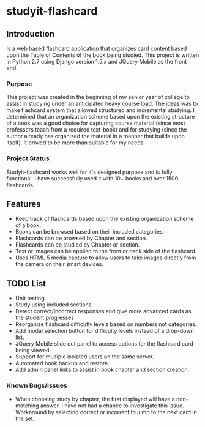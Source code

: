 studyit-flashcard
=================

<h2>Introduction</h2>
<p>Is a web based flashcard application that organizes card content based upon the Table of Contents of the book being studied.  This project is written in Python 2.7 using Django version 1.5.x and JQuery Mobile as the front end.</p>

<h3>Purpose</h3>
<p>This project was created in the beginning of my senior year of college to assist in studying under an anticipated heavy course load.  The ideas was to make flashcard system that allowed structured and incremental studying. I determined that an organization scheme based upon the existing structure of a book was a good choice for capturing course material (since most professors teach from a required text-book) and for studying (since the author already has organized the material in a manner that builds upon itself).  It proved to be more than suitable for my needs.</p>

<h3>Project Status</h3>
<p>Studyit-flashcard works well for it's designed purpose and is fully functional.  I have successfully used it with 10+ books and over 1500 flashcards.</p>

<h2>Features</h2>
<ul>
<li>Keep track of flashcards based upon the existing organization scheme of a book.</li>
<li>Books can be browsed based on their included categories.</li>
<li>Flashcards can be browsed by Chapter and section.</li>
<li>Flashcards can be studied by Chapter or section.</li>
<li>Text or images can be applied to the front or back side of the flashcard.</li>
<li>Uses HTML 5 media capture to allow users to take images directly from the camera on their smart devices.</li>
</ul>


<h2>TODO List</h2>
<ul>
<li>Unit testing.</li>
<li>Study using included sections.</li>
<li>Detect correct/incorrect responses and give more advanced cards as the student progresses</li>
<li>Reorganize flashcard difficutly levels based on numbers not categories.</li>
<li>Add modal selection button for difficulty levels instead of a drop-down list.</li>
<li>JQuery Mobile slide out panel to access options for the flashcard card being viewed.</li>
<li>Support for multiple isolated users on the same server.</li>
<li>Automated book backup and restore.</li>
<li>Add admin panel links to assist in book chapter and section creation.</li>

</ul>

<h3>Known Bugs/Issues</h3>
<ul>
<li>When choosing study by chapter, the first displayed will have a non-matching answer.  I have not had a chance to investigate this issue.  Workaround by selecting correct or incorrect to jump to the next card in the set.</li>

</ul>


